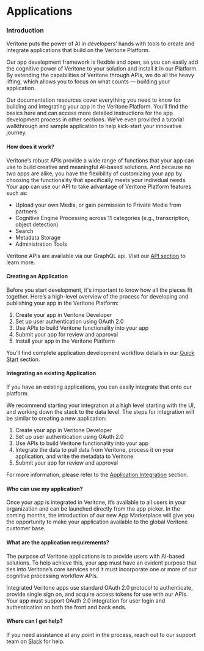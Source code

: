 # Applications

### Introduction
Veritone puts the power of AI in developers’ hands with tools to create and integrate applications that build on the Veritone Platform. 

Our app development framework is flexible and open, so you can easily add the cognitive power of Veritone to your solution and install it in our Platform. By extending the capabilities of Veritone through APIs, we do all the heavy lifting, which allows you to focus on what counts — building your application.

Our documentation resources cover everything you need to know for building and integrating your app in the Veritone Platform. You’ll find the basics here and can access more detailed instructions for the app development process in other sections. We’ve even provided a tutorial walkthrough and sample application to help kick-start your innovative journey.

#### How does it work?

Veritone’s robust APIs provide a wide range of functions that your app can use to build creative and meaningful AI-based solutions. And because no two apps are alike, you have the flexibility of customizing your app by choosing the functionality that specifically meets your individual needs. Your app can use our API to take advantage of Veritone Platform features such as:

*   Upload your own Media, or gain permission to Private Media from partners
*   Cognitive Engine Processing across 11 categories (e.g., transcription, object detection)
*   Search
*   Metadata Storage
*   Administration Tools

Veritone APIs are available via our GraphQL api. Visit our [API section](/apis/) to learn more.

#### Creating an Application

Before you start development, it's important to know how all the pieces fit together. Here’s a high-level overview of the process for developing and publishing your app in the Veritone Platform:

1.  Create your app in Veritone Developer
2.  Set up user authentication using OAuth 2.0
3.  Use APIs to build Veritone functionality into your app
4.  Submit your app for review and approval
5.  Install your app in the Veritone Platform

You’ll find complete application development workflow details in our [Quick Start](/applications/quick-start/) section.

#### Integrating an existing Application

If you have an existing applications, you can easily integrate that onto our platform.  

We recommend starting your integration at a high level starting with the UI, and working down the stack to the data level.  The steps for integration will be similar to creating a new application:

1.  Create your app in Veritone Developer
2.  Set up user authentication using OAuth 2.0
3.  Use APIs to build Veritone functionality into your app
4.  Integrate the data to pull data from Veritone, process it on your application, and write the metadata to Veritone
5.  Submit your app for review and approval

For more information, please refer to the [Application Integration](/applications/integration/) section.

#### Who can use my application?

Once your app is integrated in Veritone, it’s available to all users in your organization and can be launched directly from the app picker. In the coming months, the introduction of our new App Marketplace will give you the opportunity to make your application available to the global Veritone customer base.

#### What are the application requirements?

The purpose of Veritone applications is to provide users with AI-based solutions. To help achieve this, your app must have an evident purpose that ties into Veritone’s core services and it must incorporate one or more of our cognitive processing workflow APIs.

Integrated Veritone apps use standard OAuth 2.0 protocol to authenticate, provide single sign on, and acquire access tokens for use with our APIs. Your app must support OAuth 2.0 integration for user login and authentication on both the front and back ends.

#### Where can I get help?

If you need assistance at any point in the process, reach out to our support team on [Slack](https://chat.veritone.com/) for help.
